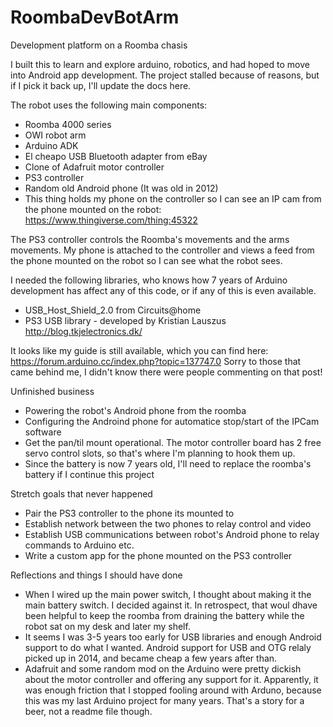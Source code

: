 # RoombaDevBotArm
Development platform on a Roomba chasis

I built this to learn and explore arduino, robotics, and had hoped to move into Android app development.  The project stalled because of reasons, but if I pick it back up, I'll update the docs here.

The robot uses the following main components:
* Roomba 4000 series
* OWI robot arm
* Arduino ADK
* El cheapo USB Bluetooth adapter from eBay
* Clone of Adafruit motor controller
* PS3 controller
* Random old Android phone (It was old in 2012)
* This thing holds my phone on the controller so I can see an IP cam from the phone mounted on the robot: https://www.thingiverse.com/thing:45322

The PS3 controller controls the Roomba's movements and the arms movements.  My phone is attached to the controller and views a feed from the phone mounted on the robot so I can see what the robot sees.

I needed the following libraries, who knows how 7 years of Arduino development has affect any of this code, or if any of this is even available.
* USB_Host_Shield_2.0 from Circuits@home
* PS3 USB library - developed by Kristian Lauszus  http://blog.tkjelectronics.dk/

It looks like my guide is still available, which you can find here: https://forum.arduino.cc/index.php?topic=137747.0  Sorry to those that came behind me, I didn't know there were people commenting on that post!


Unfinished business
* Powering the robot's Android phone from the roomba
* Configuring the Androind phone for automatice stop/start of the IPCam software
* Get the pan/til mount operational.  The motor controller board has 2 free servo control slots, so that's where I'm planning to hook them up.
* Since the battery is now 7 years old, I'll need to replace the roomba's battery if I continue this project

Stretch goals that never happened
* Pair the PS3 controller to the phone its mounted to
* Establish network between the two phones to relay control and video
* Establish USB communications between robot's Android phone to relay commands to Arduino etc.
* Write a custom app for the phone mounted on the PS3 controller

Reflections and things I should have done
* When I wired up the main power switch, I thought about making it the main battery switch.  I decided against it.  In retrospect, that woul dhave been helpful to keep the roomba from draining the battery while the robot sat on my desk and later my shelf.
* It seems I was 3-5 years too early for USB libraries and enough Android support to do what I wanted.  Android support for USB and OTG relaly picked up in 2014, and became cheap a few years after than.
* Adafruit and some random mod on the Arduino were pretty dickish about the motor controller and offering any support for it.  Apparently, it was enough friction that I stopped fooling around with Arduno, because this was my last Arduino project for many years.  That's a story for a beer, not a readme file though.





